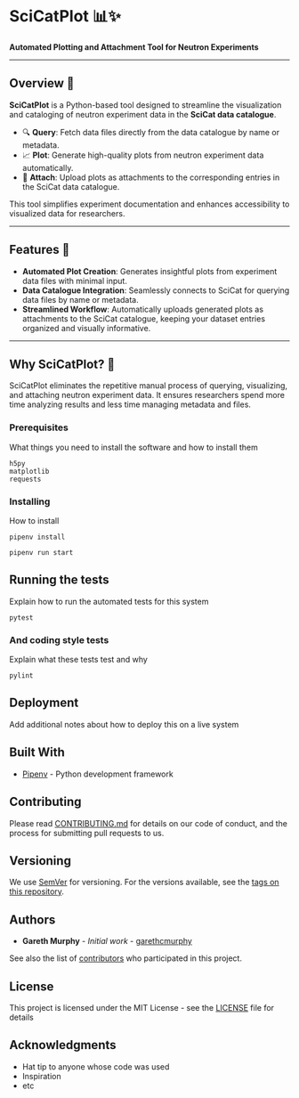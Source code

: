 # **SciCatPlot** 📊✨  
**Automated Plotting and Attachment Tool for Neutron Experiments**

---

## **Overview** 🌟  

**SciCatPlot** is a Python-based tool designed to streamline the visualization and cataloging of neutron experiment data in the **SciCat data catalogue**.  

- 🔍 **Query**: Fetch data files directly from the data catalogue by name or metadata.  
- 📈 **Plot**: Generate high-quality plots from neutron experiment data automatically.  
- 📎 **Attach**: Upload plots as attachments to the corresponding entries in the SciCat data catalogue.  

This tool simplifies experiment documentation and enhances accessibility to visualized data for researchers.

---

## **Features** 🚀  

- **Automated Plot Creation**: Generates insightful plots from experiment data files with minimal input.  
- **Data Catalogue Integration**: Seamlessly connects to SciCat for querying data files by name or metadata.  
- **Streamlined Workflow**: Automatically uploads generated plots as attachments to the SciCat catalogue, keeping your dataset entries organized and visually informative.  

---

## **Why SciCatPlot?** 🤔  

SciCatPlot eliminates the repetitive manual process of querying, visualizing, and attaching neutron experiment data. It ensures researchers spend more time analyzing results and less time managing metadata and files.
### Prerequisites

What things you need to install the software and how to install them

```
h5py
matplotlib
requests
```

### Installing

How to install

```
pipenv install
```

```
pipenv run start
```

## Running the tests

Explain how to run the automated tests for this system

```
pytest
```

### And coding style tests

Explain what these tests test and why

```
pylint
```

## Deployment

Add additional notes about how to deploy this on a live system

## Built With

- [Pipenv](https://github.com/pypa/pipenv) - Python development framework

## Contributing

Please read [CONTRIBUTING.md](https://gist.github.com/PurpleBooth/b24679402957c63ec426) for details on our code of conduct, and the process for submitting pull requests to us.

## Versioning

We use [SemVer](http://semver.org/) for versioning. For the versions available, see the [tags on this repository](https://github.com/your/project/tags).

## Authors

- **Gareth Murphy** - _Initial work_ - [garethcmurphy](https://github.com/garethcmurphy)

See also the list of [contributors](https://github.com/your/project/contributors) who participated in this project.

## License

This project is licensed under the MIT License - see the [LICENSE](LICENSE) file for details

## Acknowledgments

- Hat tip to anyone whose code was used
- Inspiration
- etc
